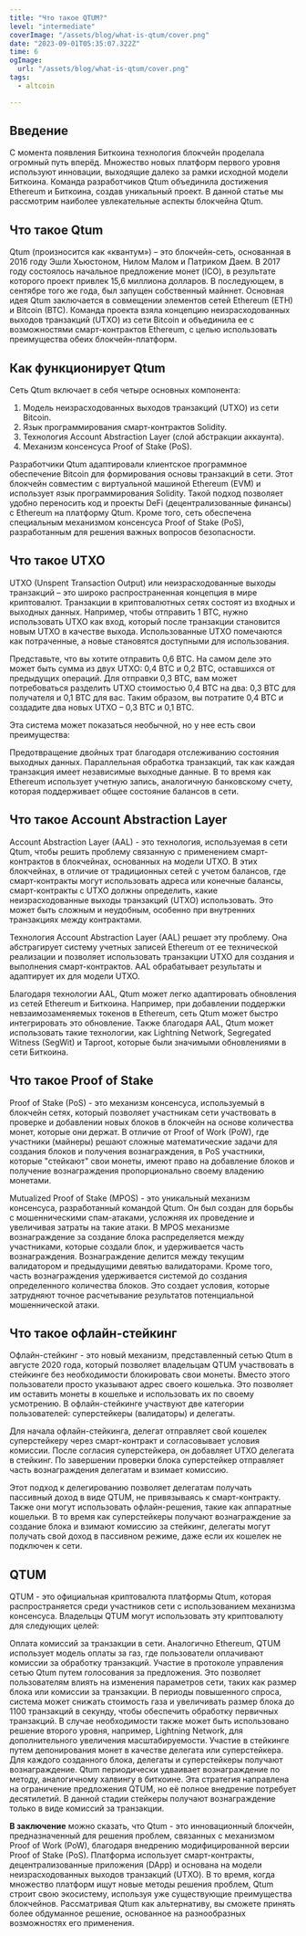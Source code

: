 ```yaml
---
title: "Что такое QTUM?"
level: "intermediate"
coverImage: "/assets/blog/what-is-qtum/cover.png"
date: "2023-09-01T05:35:07.322Z"
time: 6
ogImage:
  url: "/assets/blog/what-is-qtum/cover.png"
tags:
  - altcoin

---
```


## Введение
С момента появления Биткоина технология блокчейн проделала огромный путь вперёд. Множество новых платформ первого уровня используют инновации, выходящие далеко за рамки исходной модели Биткоина. Команда разработчиков Qtum объединила достижения Ethereum и Биткоина, создав уникальный проект. В данной статье мы рассмотрим наиболее увлекательные аспекты блокчейна Qtum.


## Что такое Qtum

Qtum (произносится как «квантум») – это блокчейн-сеть, основанная в 2016 году Эшли Хьюстоном, Нилом Малом и Патриком Даем. В 2017 году состоялось начальное предложение монет (ICO), в результате которого проект привлек 15,6 миллиона долларов. В последующем, в сентябре того же года, был запущен собственный майннет. Основная идея Qtum заключается в совмещении элементов сетей Ethereum (ETH) и Bitcoin (BTC). Команда проекта взяла концепцию неизрасходованных выходов транзакций (UTXO) из сети Bitcoin и объединила ее с возможностями смарт-контрактов Ethereum, с целью использовать преимущества обеих блокчейн-платформ.

## Как функционирует Qtum

Сеть Qtum включает в себя четыре основных компонента:

1. Модель неизрасходованных выходов транзакций (UTXO) из сети Bitcoin.
2. Язык программирования смарт-контрактов Solidity.
3. Технология Account Abstraction Layer (слой абстракции аккаунта).
4. Механизм консенсуса Proof of Stake (PoS).

Разработчики Qtum адаптировали клиентское программное обеспечение Bitcoin для формирования основы транзакций в сети. Этот блокчейн совместим с виртуальной машиной Ethereum (EVM) и использует язык программирования Solidity.
Такой подход позволяет удобно переносить код и проекты DeFi (децентрализованные финансы) с Ethereum на платформу Qtum. Кроме того, сеть обеспечена специальным механизмом консенсуса Proof of Stake (PoS), разработанным для решения важных вопросов безопасности.

## Что такое UTXO

UTXO (Unspent Transaction Output) или неизрасходованные выходы транзакций – это широко распространенная концепция в мире криптовалют. Транзакции в криптовалютных сетях состоят из входных и выходных данных. Например, чтобы отправить 1 BTC, нужно использовать UTXO как вход, который после транзакции становится новым UTXO в качестве выхода. Использованные UTXO помечаются как потраченные, а новые становятся доступными для использования.

Представьте, что вы хотите отправить 0,6 BTC. На самом деле это может быть сумма из двух UTXO: 0,4 BTC и 0,2 BTC, оставшихся от предыдущих операций. Для отправки 0,3 BTC, вам может потребоваться разделить UTXO стоимостью 0,4 BTC на два: 0,3 BTC для получателя и 0,1 BTC для вас. Таким образом, вы потратите 0,4 BTC и создадите два новых UTXO – 0,3 BTC и 0,1 BTC.

Эта система может показаться необычной, но у нее есть свои преимущества:

Предотвращение двойных трат благодаря отслеживанию состояния выходных данных.
Параллельная обработка транзакций, так как каждая транзакция имеет независимые выходные данные.
В то время как Ethereum использует учетную запись, аналогичную банковскому счету, которая поддерживает общее состояние балансов в сети.

## Что такое Account Abstraction Layer

Account Abstraction Layer (AAL) - это технология, используемая в сети Qtum, чтобы решить проблему связанную с применением смарт-контрактов в блокчейнах, основанных на модели UTXO. В этих блокчейнах, в отличие от традиционных сетей с учетом балансов, где смарт-контракты могут использовать адреса или конечные балансы, смарт-контракты с UTXO должны определить, какие неизрасходованные выходы транзакций (UTXO) использовать. Это может быть сложным и неудобным, особенно при внутренних транзакциях между контрактами.

Технология Account Abstraction Layer (AAL) решает эту проблему. Она абстрагирует систему учетных записей Ethereum от ее технической реализации и позволяет использовать транзакции UTXO для создания и выполнения смарт-контрактов. AAL обрабатывает результаты и адаптирует их для модели UTXO.

Благодаря технологии AAL, Qtum может легко адаптировать обновления из сетей Ethereum и Биткоина. Например, при добавлении поддержки невзаимозаменяемых токенов в Ethereum, сеть Qtum может быстро интегрировать это обновление. Также благодаря AAL, Qtum может использовать такие технологии, как Lightning Network, Segregated Witness (SegWit) и Taproot, которые были значимыми обновлениями в сети Биткоина.

## Что такое Proof of Stake
Proof of Stake (PoS) - это механизм консенсуса, используемый в блокчейн сетях, который позволяет участникам сети участвовать в проверке и добавлении новых блоков в блокчейн на основе количества монет, которые они держат. В отличие от Proof of Work (PoW), где участники (майнеры) решают сложные математические задачи для создания блоков и получения вознаграждения, в PoS участники, которые "стейкают" свои монеты, имеют право на добавление блоков и получение вознаграждения пропорционально своему владению монетами.

Mutualized Proof of Stake (MPOS) - это уникальный механизм консенсуса, разработанный командой Qtum. Он был создан для борьбы с мошенническими спам-атаками, усложняя их проведение и увеличивая затраты на такие атаки. В MPOS механизме вознаграждение за создание блока распределяется между участниками, которые создали блок, и удерживается часть вознаграждения. Вознаграждение делится между текущим валидатором и предыдущими девятью валидаторами. Кроме того, часть вознаграждения удерживается системой до создания определенного количества блоков. Это создает условия, которые затрудняют точное расчетывание результатов потенциальной мошеннической атаки.

## Что такое офлайн-стейкинг
Офлайн-стейкинг - это новый механизм, представленный сетью Qtum в августе 2020 года, который позволяет владельцам QTUM участвовать в стейкинге без необходимости блокировать свои монеты. Вместо этого пользователи просто указывают адрес своего кошелька. Это позволяет им оставить монеты в кошельке и использовать их по своему усмотрению. В офлайн-стейкинге участвуют две категории пользователей: суперстейкеры (валидаторы) и делегаты.

Для начала офлайн-стейкинга, делегат отправляет свой кошелек суперстейкеру через смарт-контракт и согласовывает условия комиссии. После согласия суперстейкера, он добавляет UTXO делегата в стейкинг. По завершении проверки блока суперстейкер отправляет часть вознаграждения делегатам и взимает комиссию.

Этот подход к делегированию позволяет делегатам получать пассивный доход в виде QTUM, не привязываясь к смарт-контракту. Также они могут использовать офлайн-решения, такие как аппаратные кошельки. В то время как суперстейкеры получают вознаграждение за создание блока и взимают комиссию за стейкинг, делегаты могут получать свой доход в пассивном режиме, даже если их кошелек не подключен к сети.

## QTUM

QTUM - это официальная криптовалюта платформы Qtum, которая распространяется среди участников сети с использованием механизма консенсуса. Владельцы QTUM могут использовать эту криптовалюту для следующих целей:

Оплата комиссий за транзакции в сети. Аналогично Ethereum, QTUM использует модель оплаты за газ, где пользователи оплачивают комиссии за обработку транзакций.
Участие в протоколе управления сетью Qtum путем голосования за предложения. Это позволяет пользователям влиять на изменения параметров сети, таких как размер блока или комиссии за транзакции. В периоды повышенного спроса, система может снижать стоимость газа и увеличивать размер блока до 1100 транзакций в секунду, чтобы обеспечить обработку первичных транзакций. В случае необходимости также может быть использовано решение второго уровня, например, Lightning Network, для дополнительного увеличения масштабируемости.
Участие в стейкинге путем депонирования монет в качестве делегата или суперстейкера. Для каждого созданного блока, делегаты и суперстейкеры получают вознаграждение. Qtum периодически удваивает вознаграждение по методу, аналогичному халвингу в биткоине. Эта стратегия направлена на ограничение предложения QTUM, но её полное внедрение потребует десятилетий. В данной стадии стейкеры получают вознаграждение только в виде комиссий за транзакции.

**В заключение** можно сказать, что Qtum - это инновационный блокчейн, предназначенный для решения проблем, связанных с механизмом Proof of Work (PoW), благодаря внедрению модифицированной версии Proof of Stake (PoS). Платформа использует смарт-контракты, децентрализованные приложения (DApp) и основана на модели неизрасходованных выходов транзакций (UTXO). В то время, когда множество платформ ищут новые методы решения проблем, Qtum строит свою экосистему, используя уже существующие преимущества блокчейнов. Рассматривая Qtum как альтернативу, вы сможете принять более обдуманное решение, основанное на разнообразных возможностях его применения.
